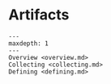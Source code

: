# Artifacts

```{toctree}
---
maxdepth: 1
---
Overview <overview.md>
Collecting <collecting.md>
Defining <defining.md>
```
